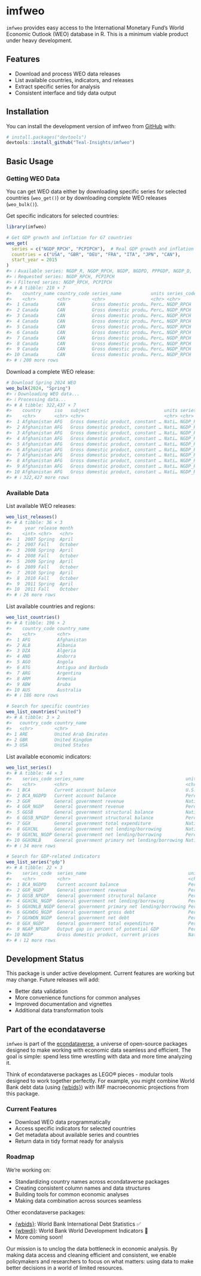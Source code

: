 
<!-- README.md is generated from README.Rmd. Please edit that file -->

# imfweo

<!-- badges: start -->

<!-- badges: end -->

`imfweo` provides easy access to the International Monetary Fund’s World
Economic Outlook (WEO) database in R. This is a minimum viable product
under heavy development.

## Features

- Download and process WEO data releases
- List available countries, indicators, and releases
- Extract specific series for analysis
- Consistent interface and tidy data output

## Installation

You can install the development version of imfweo from
[GitHub](https://github.com/) with:

``` r
# install.packages("devtools")
devtools::install_github("Teal-Insights/imfweo")
```

## Basic Usage

### Getting WEO Data

You can get WEO data either by downloading specific series for selected
countries (`weo_get()`) or by downloading complete WEO releases
(`weo_bulk()`).

Get specific indicators for selected countries:

``` r
library(imfweo)

# Get GDP growth and inflation for G7 countries
weo_get(
  series = c("NGDP_RPCH", "PCPIPCH"),  # Real GDP growth and inflation
  countries = c("USA", "GBR", "DEU", "FRA", "ITA", "JPN", "CAN"),
  start_year = 2015
)
#> ℹ Available series: NGDP_R, NGDP_RPCH, NGDP, NGDPD, PPPGDP, NGDP_D, NGDPRPC, NGDPRPPPPC, NGDPPC, NGDPDPC, PPPPC, PPPSH, PPPEX, NID_NGDP, NGSD_NGDP, PCPI, PCPIPCH, PCPIE, PCPIEPCH, TM_RPCH, TMG_RPCH, TX_RPCH, TXG_RPCH, LP, GGR, GGR_NGDP, GGX, GGX_NGDP, GGXCNL, GGXCNL_NGDP, GGXONLB, GGXONLB_NGDP, GGXWDG, GGXWDG_NGDP, NGDP_FY, BCA, BCA_NGDPD, LUR, GGXWDN, GGXWDN_NGDP, LE, GGSB, GGSB_NPGDP, NGAP_NPGDP
#> ℹ Requested series: NGDP_RPCH, PCPIPCH
#> ℹ Filtered series: NGDP_RPCH, PCPIPCH
#> # A tibble: 210 × 7
#>    country_name country_code series_name           units series_code  year value
#>    <chr>        <chr>        <chr>                 <chr> <chr>       <int> <dbl>
#>  1 Canada       CAN          Gross domestic produ… Perc… NGDP_RPCH    2015  0.65
#>  2 Canada       CAN          Gross domestic produ… Perc… NGDP_RPCH    2016  1.04
#>  3 Canada       CAN          Gross domestic produ… Perc… NGDP_RPCH    2017  3.03
#>  4 Canada       CAN          Gross domestic produ… Perc… NGDP_RPCH    2018  2.74
#>  5 Canada       CAN          Gross domestic produ… Perc… NGDP_RPCH    2019  1.91
#>  6 Canada       CAN          Gross domestic produ… Perc… NGDP_RPCH    2020 -5.04
#>  7 Canada       CAN          Gross domestic produ… Perc… NGDP_RPCH    2021  5.29
#>  8 Canada       CAN          Gross domestic produ… Perc… NGDP_RPCH    2022  3.82
#>  9 Canada       CAN          Gross domestic produ… Perc… NGDP_RPCH    2023  1.25
#> 10 Canada       CAN          Gross domestic produ… Perc… NGDP_RPCH    2024  1.34
#> # ℹ 200 more rows
```

Download a complete WEO release:

``` r
# Download Spring 2024 WEO
weo_bulk(2024, "Spring")
#> ℹ Downloading WEO data...
#> ℹ Processing data...
#> # A tibble: 322,437 × 7
#>    country     iso   subject                            units series  year value
#>    <chr>       <chr> <chr>                              <chr> <chr>  <int> <dbl>
#>  1 Afghanistan AFG   Gross domestic product, constant … Nati… NGDP_R  2002  453.
#>  2 Afghanistan AFG   Gross domestic product, constant … Nati… NGDP_R  2003  493.
#>  3 Afghanistan AFG   Gross domestic product, constant … Nati… NGDP_R  2004  496.
#>  4 Afghanistan AFG   Gross domestic product, constant … Nati… NGDP_R  2005  555.
#>  5 Afghanistan AFG   Gross domestic product, constant … Nati… NGDP_R  2006  585.
#>  6 Afghanistan AFG   Gross domestic product, constant … Nati… NGDP_R  2007  663.
#>  7 Afghanistan AFG   Gross domestic product, constant … Nati… NGDP_R  2008  688.
#>  8 Afghanistan AFG   Gross domestic product, constant … Nati… NGDP_R  2009  830.
#>  9 Afghanistan AFG   Gross domestic product, constant … Nati… NGDP_R  2010  900.
#> 10 Afghanistan AFG   Gross domestic product, constant … Nati… NGDP_R  2011  958.
#> # ℹ 322,427 more rows
```

### Available Data

List available WEO releases:

``` r
weo_list_releases()
#> # A tibble: 36 × 3
#>     year release month  
#>    <int> <chr>   <chr>  
#>  1  2007 Spring  April  
#>  2  2007 Fall    October
#>  3  2008 Spring  April  
#>  4  2008 Fall    October
#>  5  2009 Spring  April  
#>  6  2009 Fall    October
#>  7  2010 Spring  April  
#>  8  2010 Fall    October
#>  9  2011 Spring  April  
#> 10  2011 Fall    October
#> # ℹ 26 more rows
```

List available countries and regions:

``` r
weo_list_countries()
#> # A tibble: 196 × 2
#>    country_code country_name       
#>    <chr>        <chr>              
#>  1 AFG          Afghanistan        
#>  2 ALB          Albania            
#>  3 DZA          Algeria            
#>  4 AND          Andorra            
#>  5 AGO          Angola             
#>  6 ATG          Antigua and Barbuda
#>  7 ARG          Argentina          
#>  8 ARM          Armenia            
#>  9 ABW          Aruba              
#> 10 AUS          Australia          
#> # ℹ 186 more rows
```

``` r
# Search for specific countries
weo_list_countries("united")
#> # A tibble: 3 × 2
#>   country_code country_name        
#>   <chr>        <chr>               
#> 1 ARE          United Arab Emirates
#> 2 GBR          United Kingdom      
#> 3 USA          United States
```

List available economic indicators:

``` r
weo_list_series()
#> # A tibble: 44 × 3
#>    series_code series_name                                      units           
#>    <chr>       <chr>                                            <chr>           
#>  1 BCA         Current account balance                          U.S. dollars    
#>  2 BCA_NGDPD   Current account balance                          Percent of GDP  
#>  3 GGR         General government revenue                       National curren…
#>  4 GGR_NGDP    General government revenue                       Percent of GDP  
#>  5 GGSB        General government structural balance            National curren…
#>  6 GGSB_NPGDP  General government structural balance            Percent of pote…
#>  7 GGX         General government total expenditure             National curren…
#>  8 GGXCNL      General government net lending/borrowing         National curren…
#>  9 GGXCNL_NGDP General government net lending/borrowing         Percent of GDP  
#> 10 GGXONLB     General government primary net lending/borrowing National curren…
#> # ℹ 34 more rows
```

``` r
# Search for GDP-related indicators
weo_list_series("gdp")
#> # A tibble: 22 × 3
#>    series_code  series_name                                      units          
#>    <chr>        <chr>                                            <chr>          
#>  1 BCA_NGDPD    Current account balance                          Percent of GDP 
#>  2 GGR_NGDP     General government revenue                       Percent of GDP 
#>  3 GGSB_NPGDP   General government structural balance            Percent of pot…
#>  4 GGXCNL_NGDP  General government net lending/borrowing         Percent of GDP 
#>  5 GGXONLB_NGDP General government primary net lending/borrowing Percent of GDP 
#>  6 GGXWDG_NGDP  General government gross debt                    Percent of GDP 
#>  7 GGXWDN_NGDP  General government net debt                      Percent of GDP 
#>  8 GGX_NGDP     General government total expenditure             Percent of GDP 
#>  9 NGAP_NPGDP   Output gap in percent of potential GDP           Percent of pot…
#> 10 NGDP         Gross domestic product, current prices           National curre…
#> # ℹ 12 more rows
```

## Development Status

This package is under active development. Current features are working
but may change. Future releases will add:

- Better data validation
- More convenience functions for common analyses
- Improved documentation and vignettes
- Additional data transformation tools

## Part of the econdataverse

`imfweo` is part of the [econdataverse](https://www.econdataverse.org/),
a universe of open-source packages designed to make working with
economic data seamless and efficient. The goal is simple: spend less
time wrestling with data and more time analyzing it.

Think of econdataverse packages as LEGO® pieces - modular tools designed
to work together perfectly. For example, you might combine World Bank
debt data (using [{wbids}](https://teal-insights.github.io/r-wbids/))
with IMF macroeconomic projections from this package.

### Current Features

- Download WEO data programmatically
- Access specific indicators for selected countries
- Get metadata about available series and countries
- Return data in tidy format ready for analysis

### Roadmap

We’re working on:

- Standardizing country names across econdataverse packages
- Creating consistent column names and data structures
- Building tools for common economic analyses
- Making data combination across sources seamless

Other econdataverse packages:

- [{wbids}](https://teal-insights.github.io/r-wbids/): World Bank
  International Debt Statistics ✅
- [{wbwdi}](https://tidy-intelligence.github.io/r-wbwdi/): World Bank
  World Development Indicators 🚀
- More coming soon!

Our mission is to unclog the data bottleneck in economic analysis. By
making data access and cleaning efficient and consistent, we enable
policymakers and researchers to focus on what matters: using data to
make better decisions in a world of limited resources.
